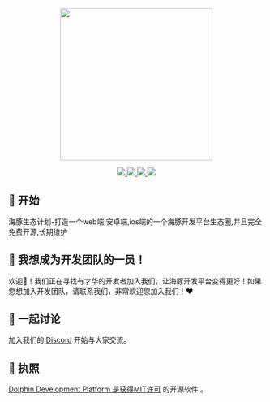 
<p align="center">
  <img width="300px" src="https://godolphinx.org/images/dolphin-platform-logo.svg">
</p>

<p align="center">
  <a href="https://github.com/wangxiang4/dolphin-ecology-docs/actions">
    <img src="https://github.com/wangxiang4/dolphin-ecology-docs/workflows/Deploy%20Docs/badge.svg">
  </a>
  <a href="https://godolphinx.org">
    <img src="https://img.shields.io/npm/l/vue.svg?sanitize=true">
  </a>
  <a href="https://gitpod.io/#https://github.com/wangxiang4/dolphin-ecology-docs">
    <img src="https://img.shields.io/badge/Gitpod-Ready--to--Code-blue?logo=gitpod&style=flat-square">
  </a>
  <a href="https://discord.gg/DREuQWrRYQ">
    <img src="https://img.shields.io/badge/chat-on%20discord-7289da.svg?sanitize=true"/>
  </a>
</p>

## 🐬 开始
海豚生态计划-打造一个web端,安卓端,ios端的一个海豚开发平台生态圈,并且完全免费开源,长期维护

## 🐶 我想成为开发团队的一员！
欢迎🤗！我们正在寻找有才华的开发者加入我们，让海豚开发平台变得更好！如果您想加入开发团队，请联系我们，非常欢迎您加入我们！❤️

## 🎃 一起讨论
加入我们的 [Discord](https://discord.gg/DREuQWrRYQ) 开始与大家交流。

## 🦀 执照
[Dolphin Development Platform 是获得MIT许可](https://github.com/wangxiang4/dolphin-ecology-docs/blob/master/LICENSE) 的开源软件 。
